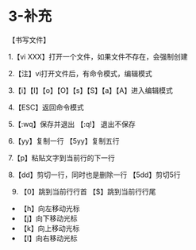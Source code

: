 # 3-补充

【书写文件】

1.【vi XXX】打开一个文件，如果文件不存在，会强制创建

2.【注】vi打开文件后，有命令模式，编辑模式

3.【i】【I】【o】【O】【s】【S】【a】【A】进入编辑模式

4.【ESC】返回命令模式

5.【:wq】保存并退出
	【:q!】   退出不保存

6.【yy】复制一行
	【5yy】复制五行

7.【p】粘贴文字到当前行的下一行

8.【dd】剪切一行，同时也是删除一行
	【5dd】剪切5行


9. 【0】跳到当前行行首
	【$】跳到当前行行尾
*	【h】向左移动光标
*	【j】向下移动光标
*	【k】向上移动光标
*	【l】向右移动光标